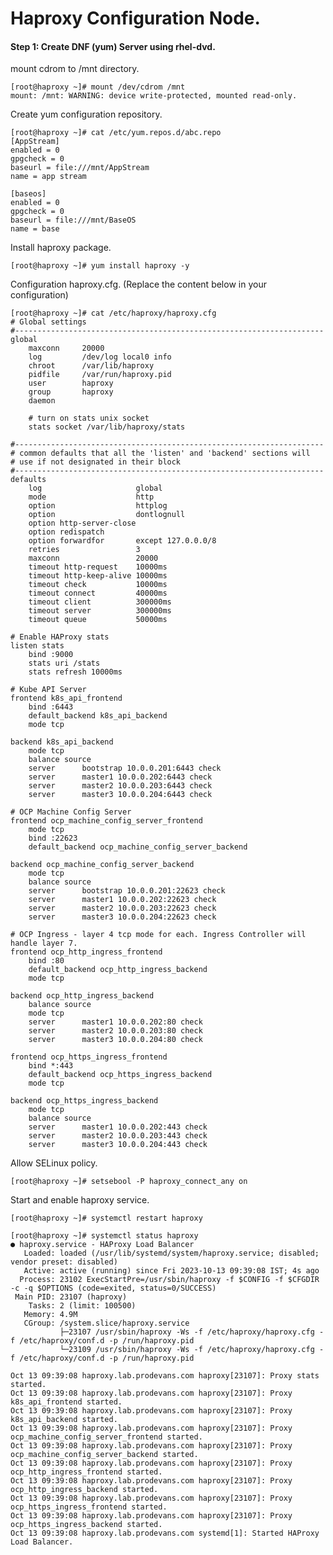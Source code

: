    
# Haproxy Configuration Node. 

#### Step 1: Create DNF (yum) Server using rhel-dvd. 
 
mount cdrom to /mnt directory. 

    [root@haproxy ~]# mount /dev/cdrom /mnt
    mount: /mnt: WARNING: device write-protected, mounted read-only.

Create yum configuration repository. 
    
    [root@haproxy ~]# cat /etc/yum.repos.d/abc.repo
    [AppStream]
    enabled = 0
    gpgcheck = 0
    baseurl = file:///mnt/AppStream
    name = app stream
    
    [baseos]
    enabled = 0
    gpgcheck = 0
    baseurl = file:///mnt/BaseOS
    name = base

Install haproxy package. 

    [root@haproxy ~]# yum install haproxy -y 

Configuration haproxy.cfg. (Replace the content below in your configuration)  

    [root@haproxy ~]# cat /etc/haproxy/haproxy.cfg
    # Global settings
    #---------------------------------------------------------------------
    global
        maxconn     20000
        log         /dev/log local0 info
        chroot      /var/lib/haproxy
        pidfile     /var/run/haproxy.pid
        user        haproxy
        group       haproxy
        daemon
    
        # turn on stats unix socket
        stats socket /var/lib/haproxy/stats
    
    #---------------------------------------------------------------------
    # common defaults that all the 'listen' and 'backend' sections will
    # use if not designated in their block
    #---------------------------------------------------------------------
    defaults
        log                     global
        mode                    http
        option                  httplog
        option                  dontlognull
        option http-server-close
        option redispatch
        option forwardfor       except 127.0.0.0/8
        retries                 3
        maxconn                 20000
        timeout http-request    10000ms
        timeout http-keep-alive 10000ms
        timeout check           10000ms
        timeout connect         40000ms
        timeout client          300000ms
        timeout server          300000ms
        timeout queue           50000ms
    
    # Enable HAProxy stats
    listen stats
        bind :9000
        stats uri /stats
        stats refresh 10000ms
    
    # Kube API Server
    frontend k8s_api_frontend
        bind :6443
        default_backend k8s_api_backend
        mode tcp
    
    backend k8s_api_backend
        mode tcp
        balance source
        server      bootstrap 10.0.0.201:6443 check
        server      master1 10.0.0.202:6443 check
        server      master2 10.0.0.203:6443 check
        server      master3 10.0.0.204:6443 check
    
    # OCP Machine Config Server
    frontend ocp_machine_config_server_frontend
        mode tcp
        bind :22623
        default_backend ocp_machine_config_server_backend
    
    backend ocp_machine_config_server_backend
        mode tcp
        balance source
        server      bootstrap 10.0.0.201:22623 check
        server      master1 10.0.0.202:22623 check
        server      master2 10.0.0.203:22623 check
        server      master3 10.0.0.204:22623 check
    
    # OCP Ingress - layer 4 tcp mode for each. Ingress Controller will handle layer 7.
    frontend ocp_http_ingress_frontend
        bind :80
        default_backend ocp_http_ingress_backend
        mode tcp
    
    backend ocp_http_ingress_backend
        balance source
        mode tcp
        server      master1 10.0.0.202:80 check
        server      master2 10.0.0.203:80 check
        server      master3 10.0.0.204:80 check
    
    frontend ocp_https_ingress_frontend
        bind *:443
        default_backend ocp_https_ingress_backend
        mode tcp
    
    backend ocp_https_ingress_backend
        mode tcp
        balance source
        server      master1 10.0.0.202:443 check
        server      master2 10.0.0.203:443 check
        server      master3 10.0.0.204:443 check

Allow SELinux policy. 
    
    [root@haproxy ~]# setsebool -P haproxy_connect_any on

Start and enable haproxy service. 

    [root@haproxy ~]# systemctl restart haproxy

    [root@haproxy ~]# systemctl status haproxy
    ● haproxy.service - HAProxy Load Balancer
       Loaded: loaded (/usr/lib/systemd/system/haproxy.service; disabled; vendor preset: disabled)
       Active: active (running) since Fri 2023-10-13 09:39:08 IST; 4s ago
      Process: 23102 ExecStartPre=/usr/sbin/haproxy -f $CONFIG -f $CFGDIR -c -q $OPTIONS (code=exited, status=0/SUCCESS)
     Main PID: 23107 (haproxy)
        Tasks: 2 (limit: 100500)
       Memory: 4.9M
       CGroup: /system.slice/haproxy.service
               ├─23107 /usr/sbin/haproxy -Ws -f /etc/haproxy/haproxy.cfg -f /etc/haproxy/conf.d -p /run/haproxy.pid
               └─23109 /usr/sbin/haproxy -Ws -f /etc/haproxy/haproxy.cfg -f /etc/haproxy/conf.d -p /run/haproxy.pid
    
    Oct 13 09:39:08 haproxy.lab.prodevans.com haproxy[23107]: Proxy stats started.
    Oct 13 09:39:08 haproxy.lab.prodevans.com haproxy[23107]: Proxy k8s_api_frontend started.
    Oct 13 09:39:08 haproxy.lab.prodevans.com haproxy[23107]: Proxy k8s_api_backend started.
    Oct 13 09:39:08 haproxy.lab.prodevans.com haproxy[23107]: Proxy ocp_machine_config_server_frontend started.
    Oct 13 09:39:08 haproxy.lab.prodevans.com haproxy[23107]: Proxy ocp_machine_config_server_backend started.
    Oct 13 09:39:08 haproxy.lab.prodevans.com haproxy[23107]: Proxy ocp_http_ingress_frontend started.
    Oct 13 09:39:08 haproxy.lab.prodevans.com haproxy[23107]: Proxy ocp_http_ingress_backend started.
    Oct 13 09:39:08 haproxy.lab.prodevans.com haproxy[23107]: Proxy ocp_https_ingress_frontend started.
    Oct 13 09:39:08 haproxy.lab.prodevans.com haproxy[23107]: Proxy ocp_https_ingress_backend started.
    Oct 13 09:39:08 haproxy.lab.prodevans.com systemd[1]: Started HAProxy Load Balancer.

